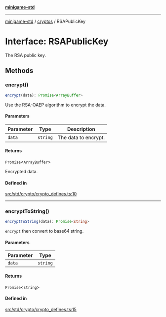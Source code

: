 [**minigame-std**](../../../README.md)

***

[minigame-std](../../../README.md) / [cryptos](../README.md) / RSAPublicKey

# Interface: RSAPublicKey

The RSA public key.

## Methods

### encrypt()

```ts
encrypt(data): Promise<ArrayBuffer>
```

Use the RSA-OAEP algorithm to encrypt the data.

#### Parameters

| Parameter | Type | Description |
| ------ | ------ | ------ |
| `data` | `string` | The data to encrypt. |

#### Returns

`Promise`\<`ArrayBuffer`\>

Encrypted data.

#### Defined in

[src/std/crypto/crypto\_defines.ts:10](https://github.com/JiangJie/minigame-std/blob/ddafbfd7359780ec38a81aeff021a80d33e07eb0/src/std/crypto/crypto_defines.ts#L10)

***

### encryptToString()

```ts
encryptToString(data): Promise<string>
```

`encrypt` then convert to base64 string.

#### Parameters

| Parameter | Type |
| ------ | ------ |
| `data` | `string` |

#### Returns

`Promise`\<`string`\>

#### Defined in

[src/std/crypto/crypto\_defines.ts:15](https://github.com/JiangJie/minigame-std/blob/ddafbfd7359780ec38a81aeff021a80d33e07eb0/src/std/crypto/crypto_defines.ts#L15)
